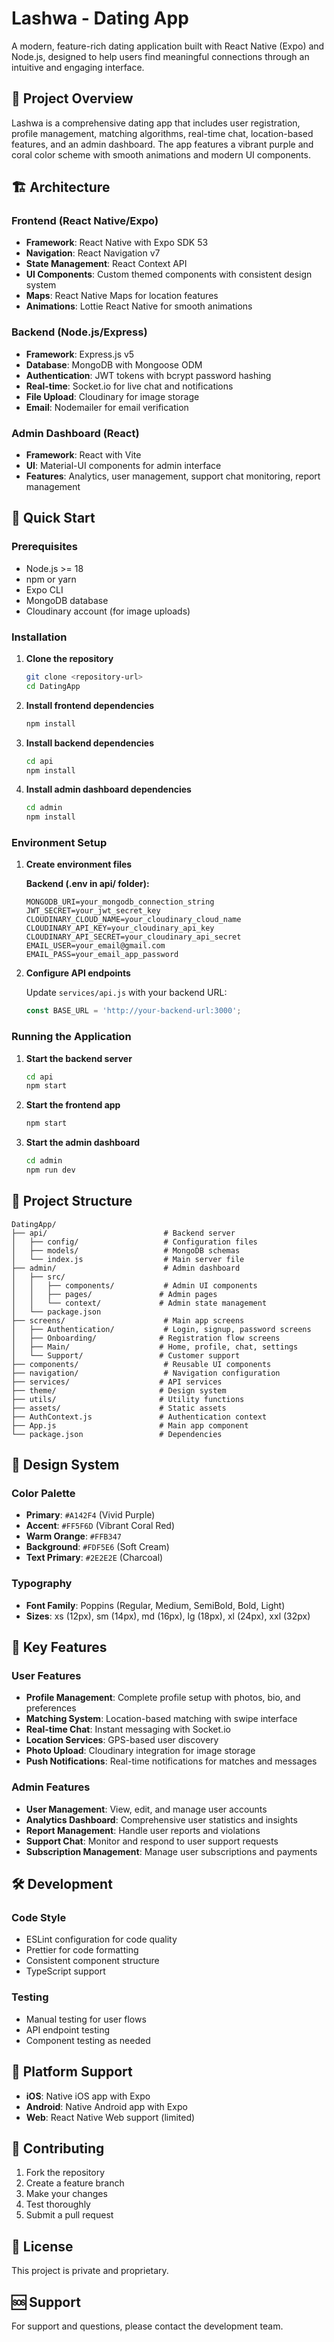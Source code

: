 # Lashwa - Dating App

A modern, feature-rich dating application built with React Native (Expo) and Node.js, designed to help users find meaningful connections through an intuitive and engaging interface.

## 📱 Project Overview

Lashwa is a comprehensive dating app that includes user registration, profile management, matching algorithms, real-time chat, location-based features, and an admin dashboard. The app features a vibrant purple and coral color scheme with smooth animations and modern UI components.

## 🏗️ Architecture

### Frontend (React Native/Expo)
- **Framework**: React Native with Expo SDK 53
- **Navigation**: React Navigation v7
- **State Management**: React Context API
- **UI Components**: Custom themed components with consistent design system
- **Maps**: React Native Maps for location features
- **Animations**: Lottie React Native for smooth animations

### Backend (Node.js/Express)
- **Framework**: Express.js v5
- **Database**: MongoDB with Mongoose ODM
- **Authentication**: JWT tokens with bcrypt password hashing
- **Real-time**: Socket.io for live chat and notifications
- **File Upload**: Cloudinary for image storage
- **Email**: Nodemailer for email verification

### Admin Dashboard (React)
- **Framework**: React with Vite
- **UI**: Material-UI components for admin interface
- **Features**: Analytics, user management, support chat monitoring, report management

## 🚀 Quick Start

### Prerequisites
- Node.js >= 18
- npm or yarn
- Expo CLI
- MongoDB database
- Cloudinary account (for image uploads)

### Installation

1. **Clone the repository**
   ```bash
   git clone <repository-url>
   cd DatingApp
   ```

2. **Install frontend dependencies**
   ```bash
   npm install
   ```

3. **Install backend dependencies**
   ```bash
   cd api
   npm install
   ```

4. **Install admin dashboard dependencies**
   ```bash
   cd admin
   npm install
   ```

### Environment Setup

1. **Create environment files**

   **Backend (.env in api/ folder):**
   ```env
   MONGODB_URI=your_mongodb_connection_string
   JWT_SECRET=your_jwt_secret_key
   CLOUDINARY_CLOUD_NAME=your_cloudinary_cloud_name
   CLOUDINARY_API_KEY=your_cloudinary_api_key
   CLOUDINARY_API_SECRET=your_cloudinary_api_secret
   EMAIL_USER=your_email@gmail.com
   EMAIL_PASS=your_email_app_password
   ```

2. **Configure API endpoints**
   
   Update `services/api.js` with your backend URL:
   ```javascript
   const BASE_URL = 'http://your-backend-url:3000';
   ```

### Running the Application

1. **Start the backend server**
   ```bash
   cd api
   npm start
   ```

2. **Start the frontend app**
   ```bash
   npm start
   ```

3. **Start the admin dashboard**
   ```bash
   cd admin
   npm run dev
   ```

## 📁 Project Structure

```
DatingApp/
├── api/                          # Backend server
│   ├── config/                   # Configuration files
│   ├── models/                   # MongoDB schemas
│   └── index.js                  # Main server file
├── admin/                        # Admin dashboard
│   ├── src/
│   │   ├── components/           # Admin UI components
│   │   ├── pages/               # Admin pages
│   │   └── context/             # Admin state management
│   └── package.json
├── screens/                      # Main app screens
│   ├── Authentication/           # Login, signup, password screens
│   ├── Onboarding/              # Registration flow screens
│   ├── Main/                    # Home, profile, chat, settings
│   └── Support/                 # Customer support
├── components/                   # Reusable UI components
├── navigation/                   # Navigation configuration
├── services/                    # API services
├── theme/                       # Design system
├── utils/                       # Utility functions
├── assets/                      # Static assets
├── AuthContext.js               # Authentication context
├── App.js                       # Main app component
└── package.json                 # Dependencies
```

## 🎨 Design System

### Color Palette
- **Primary**: `#A142F4` (Vivid Purple)
- **Accent**: `#FF5F6D` (Vibrant Coral Red)
- **Warm Orange**: `#FFB347`
- **Background**: `#FDF5E6` (Soft Cream)
- **Text Primary**: `#2E2E2E` (Charcoal)

### Typography
- **Font Family**: Poppins (Regular, Medium, SemiBold, Bold, Light)
- **Sizes**: xs (12px), sm (14px), md (16px), lg (18px), xl (24px), xxl (32px)

## 🔧 Key Features

### User Features
- **Profile Management**: Complete profile setup with photos, bio, and preferences
- **Matching System**: Location-based matching with swipe interface
- **Real-time Chat**: Instant messaging with Socket.io
- **Location Services**: GPS-based user discovery
- **Photo Upload**: Cloudinary integration for image storage
- **Push Notifications**: Real-time notifications for matches and messages

### Admin Features
- **User Management**: View, edit, and manage user accounts
- **Analytics Dashboard**: Comprehensive user statistics and insights
- **Report Management**: Handle user reports and violations
- **Support Chat**: Monitor and respond to user support requests
- **Subscription Management**: Manage user subscriptions and payments

## 🛠️ Development

### Code Style
- ESLint configuration for code quality
- Prettier for code formatting
- Consistent component structure
- TypeScript support

### Testing
- Manual testing for user flows
- API endpoint testing
- Component testing as needed

## 📱 Platform Support

- **iOS**: Native iOS app with Expo
- **Android**: Native Android app with Expo
- **Web**: React Native Web support (limited)

## 🤝 Contributing

1. Fork the repository
2. Create a feature branch
3. Make your changes
4. Test thoroughly
5. Submit a pull request

## 📄 License

This project is private and proprietary.

## 🆘 Support

For support and questions, please contact the development team.
